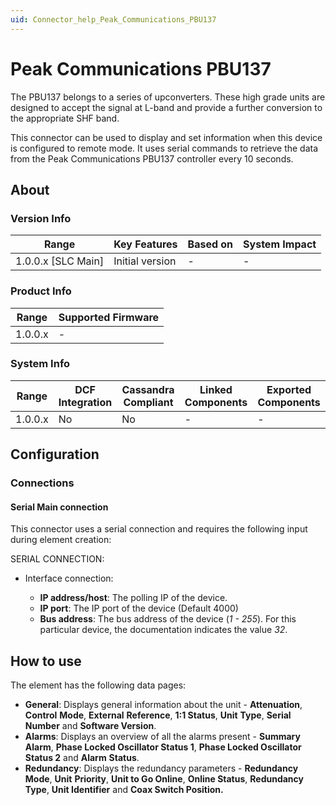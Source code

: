 ```yaml
---
uid: Connector_help_Peak_Communications_PBU137
---
```


# Peak Communications PBU137

The PBU137 belongs to a series of upconverters. These high grade units are designed to accept the signal at L-band and provide a further conversion to the appropriate SHF band.

This connector can be used to display and set information when this device is configured to remote mode. It uses serial commands to retrieve the data from the Peak Communications PBU137 controller every 10 seconds.

## About

### Version Info

| Range                | Key Features     | Based on     | System Impact     |
|----------------------|------------------|--------------|-------------------|
| 1.0.0.x [SLC Main]   | Initial version  | -            | -                 |

### Product Info

| Range     | Supported Firmware     |
|-----------|------------------------|
| 1.0.0.x   | -                      |

### System Info

| Range     | DCF Integration     | Cassandra Compliant     | Linked Components     | Exported Components     |
|-----------|---------------------|-------------------------|-----------------------|-------------------------|
| 1.0.0.x   | No                  | No                      | -                     | -                       |

## Configuration

### Connections

#### Serial Main connection

This connector uses a serial connection and requires the following input during element creation:

SERIAL CONNECTION:

- Interface connection:

  - **IP address/host**: The polling IP of the device.
  - **IP port**: The IP port of the device (Default 4000)
  - **Bus address**: The bus address of the device (*1 - 255*). For this particular device, the documentation indicates the value *32*.

## How to use

The element has the following data pages:

- **General**: Displays general information about the unit - **Attenuation**, **Control** **Mode**, **External** **Reference**, **1:1 Status**, **Unit** **Type**, **Serial** **Number** and **Software Version**.
- **Alarms**: Displays an overview of all the alarms present - **Summary** **Alarm**, **Phase Locked Oscillator Status 1**, **Phase Locked Oscillator Status 2** and **Alarm** **Status**.
- **Redundancy**: Displays the redundancy parameters - **Redundancy** **Mode**, **Unit** **Priority**, **Unit to Go Online**, **Online Status**, **Redundancy Type**, **Unit Identifier** and **Coax Switch Position.**
